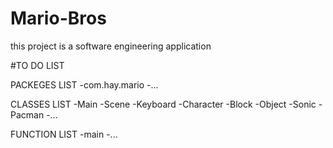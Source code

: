 # Mario-Bros
 this project is a software engineering application

#TO DO LIST

PACKEGES LIST
-com.hay.mario
-...

CLASSES LIST
-Main
-Scene
-Keyboard
-Character
-Block
-Object
-Sonic
-Pacman
-...

FUNCTION LIST
-main
-...
